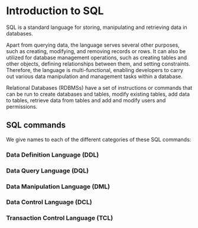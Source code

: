 # Introduction to SQL

SQL is a standard language for storing, manipulating and retrieving data in databases.

Apart from querying data, the language serves several other purposes, such as creating, modifying, and removing records or rows. It can also be utilized for database management operations, such as creating tables and other objects, defining relationships between them, and setting constraints. Therefore, the language is multi-functional, enabling developers to carry out various data manipulation and management tasks within a database.

Relational Databases (RDBMSs) have a set of instructions or commands that can be run to create databases and tables, modify existing tables, add data to tables, retrieve data from tables and add and modify users and permissions.

## SQL commands

We give names to each of the different categories of these SQL commands:

### Data Definition Language (DDL)

### Data Query Language (DQL)

### Data Manipulation Language (DML)

### Data Control Language (DCL)

### Transaction Control Language (TCL)
